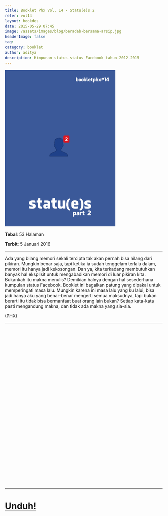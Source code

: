 ```yaml
---
title: Booklet Phx Vol. 14 - Statu(e)s 2
refer: vol14
layout: bookdes
date: 2015-05-29 07:45
image: /assets/images/blog/beradab-bersama-arsip.jpg
headerImage: false
tag:
category: booklet
author: aditya
description: Himpunan status-status Facebook tahun 2012-2015
---
```


<img class="image" src="/assets/images/cover/booklet14.jpg" alt="__" height="500px">

__Tebal__: 53 Halaman

__Terbit__: 5 Januari 2016

***

Ada yang bilang memori sekali tercipta tak akan pernah bisa hilang dari pikiran. Mungkin benar saja, tapi ketika ia sudah tenggelam terlalu dalam, memori itu hanya jadi kekosongan. Dan ya, kita terkadang membutuhkan banyak hal eksplisit untuk mengabadikan memori di luar pikiran kita. Bukankah itu makna menulis? Demikian halnya dengan hal sesederhana kumpulan status Facebook. Booklet ini bagaikan patung yang dipakai untuk memperingati masa lalu. Mungkin karena ini masa lalu yang ku lalui, bisa jadi hanya aku yang benar-benar mengerti semua maksudnya, tapi bukan berarti itu tidak bisa bermanfaat buat orang lain bukan? Setiap kata-kata pasti mengandung makna, dan tidak ada makna yang sia-sia.

(PHX)


***

<div data-configid="7319434/60844188" style="width:100%; height:500px;" class="issuuembed"></div>
<script type="text/javascript" src="//e.issuu.com/embed.js" async="true"></script>

***

# [Unduh!][akses]

[akses]:https://www.dropbox.com/s/9wn4hv40lvl3ehn/%2314%20Statu%28e%29s%202.pdf?dl=0
